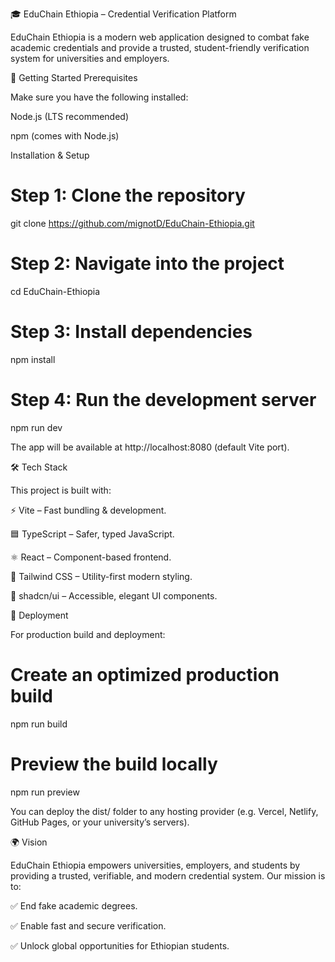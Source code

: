 🎓 EduChain Ethiopia – Credential Verification Platform

EduChain Ethiopia is a modern web application designed to combat fake academic credentials and provide a trusted, student-friendly verification system for universities and employers.

📂 Getting Started
Prerequisites

Make sure you have the following installed:

Node.js
 (LTS recommended)

npm (comes with Node.js)

Installation & Setup
# Step 1: Clone the repository
git clone https://github.com/mignotD/EduChain-Ethiopia.git

# Step 2: Navigate into the project
cd EduChain-Ethiopia

# Step 3: Install dependencies
npm install

# Step 4: Run the development server
npm run dev


The app will be available at http://localhost:8080
 (default Vite port).

🛠️ Tech Stack

This project is built with:

⚡ Vite – Fast bundling & development.

🟦 TypeScript – Safer, typed JavaScript.

⚛️ React – Component-based frontend.

🎨 Tailwind CSS – Utility-first modern styling.

🧩 shadcn/ui – Accessible, elegant UI components.

🚀 Deployment

For production build and deployment:

# Create an optimized production build
npm run build

# Preview the build locally
npm run preview


You can deploy the dist/ folder to any hosting provider (e.g. Vercel, Netlify, GitHub Pages, or your university’s servers).

🌍 Vision

EduChain Ethiopia empowers universities, employers, and students by providing a trusted, verifiable, and modern credential system.
Our mission is to:

✅ End fake academic degrees.

✅ Enable fast and secure verification.

✅ Unlock global opportunities for Ethiopian students.
